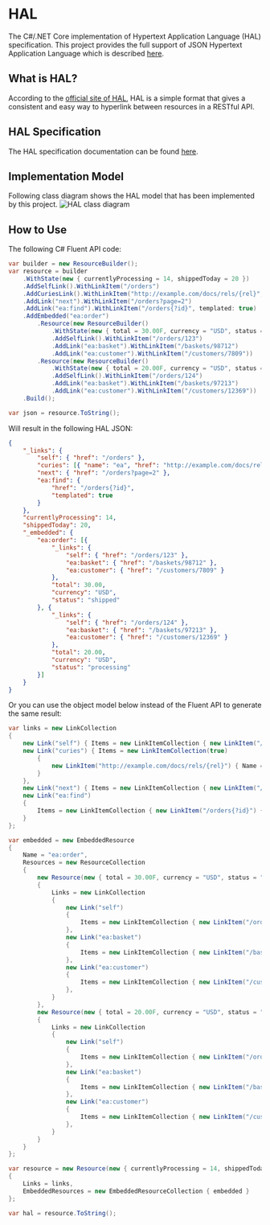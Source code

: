 # HAL
The C#/.NET Core implementation of Hypertext Application Language (HAL) specification. This project provides the full support of JSON Hypertext Application Language which is described [here](https://tools.ietf.org/html/draft-kelly-json-hal-08).

## What is HAL?
According to the [official site of HAL](http://stateless.co/hal_specification.html), HAL is a simple format that gives a consistent and easy way to hyperlink between resources in a RESTful API.

## HAL Specification
The HAL specification documentation can be found [here](https://tools.ietf.org/html/draft-kelly-json-hal-08).

## Implementation Model
Following class diagram shows the HAL model that has been implemented by this project.
![HAL class diagram](https://raw.githubusercontent.com/daxnet/hal/master/docs/HalClassDiagram.png)

## How to Use
The following C# Fluent API code:
```cs
var builder = new ResourceBuilder();
var resource = builder
    .WithState(new { currentlyProcessing = 14, shippedToday = 20 })
    .AddSelfLink().WithLinkItem("/orders")
    .AddCuriesLink().WithLinkItem("http://example.com/docs/rels/{rel}", "ea", true)
    .AddLink("next").WithLinkItem("/orders?page=2")
    .AddLink("ea:find").WithLinkItem("/orders{?id}", templated: true)
    .AddEmbedded("ea:order")
        .Resource(new ResourceBuilder()
            .WithState(new { total = 30.00F, currency = "USD", status = "shipped" })
            .AddSelfLink().WithLinkItem("/orders/123")
            .AddLink("ea:basket").WithLinkItem("/baskets/98712")
            .AddLink("ea:customer").WithLinkItem("/customers/7809"))
        .Resource(new ResourceBuilder()
            .WithState(new { total = 20.00F, currency = "USD", status = "processing" })
            .AddSelfLink().WithLinkItem("/orders/124")
            .AddLink("ea:basket").WithLinkItem("/baskets/97213")
            .AddLink("ea:customer").WithLinkItem("/customers/12369"))
    .Build();

var json = resource.ToString();

```

Will result in the following HAL JSON:
```json
{
    "_links": {
        "self": { "href": "/orders" },
        "curies": [{ "name": "ea", "href": "http://example.com/docs/rels/{rel}", "templated": true }],
        "next": { "href": "/orders?page=2" },
        "ea:find": {
            "href": "/orders{?id}",
            "templated": true
        }
    },
    "currentlyProcessing": 14,
    "shippedToday": 20,
    "_embedded": {
        "ea:order": [{
            "_links": {
                "self": { "href": "/orders/123" },
                "ea:basket": { "href": "/baskets/98712" },
                "ea:customer": { "href": "/customers/7809" }
            },
            "total": 30.00,
            "currency": "USD",
            "status": "shipped"
        }, {
            "_links": {
                "self": { "href": "/orders/124" },
                "ea:basket": { "href": "/baskets/97213" },
                "ea:customer": { "href": "/customers/12369" }
            },
            "total": 20.00,
            "currency": "USD",
            "status": "processing"
        }]
    }
}

```

Or you can use the object model below instead of the Fluent API to generate the same result:
```cs
var links = new LinkCollection
{
    new Link("self") { Items = new LinkItemCollection { new LinkItem("/orders") } },
    new Link("curies") { Items = new LinkItemCollection(true)
        {
            new LinkItem("http://example.com/docs/rels/{rel}") { Name = "ea", Templated = true }
        }
    },
    new Link("next") { Items = new LinkItemCollection { new LinkItem("/orders?page=2") } },
    new Link("ea:find")
    {
        Items = new LinkItemCollection { new LinkItem("/orders{?id}") { Templated = true } }
    }
};

var embedded = new EmbeddedResource
{
    Name = "ea:order",
    Resources = new ResourceCollection
    {
        new Resource(new { total = 30.00F, currency = "USD", status = "shipped" })
        {
            Links = new LinkCollection
            {
                new Link("self")
                {
                    Items = new LinkItemCollection { new LinkItem("/orders/123") }
                },
                new Link("ea:basket")
                {
                    Items = new LinkItemCollection { new LinkItem("/baskets/98712") }
                },
                new Link("ea:customer")
                {
                    Items = new LinkItemCollection { new LinkItem("/customers/7809") }
                },
            }
        },
        new Resource(new { total = 20.00F, currency = "USD", status = "processing" })
        {
            Links = new LinkCollection
            {
                new Link("self")
                {
                    Items = new LinkItemCollection { new LinkItem("/orders/124") }
                },
                new Link("ea:basket")
                {
                    Items = new LinkItemCollection { new LinkItem("/baskets/97213") }
                },
                new Link("ea:customer")
                {
                    Items = new LinkItemCollection { new LinkItem("/customers/12369") }
                },
            }
        }
    }
};

var resource = new Resource(new { currentlyProcessing = 14, shippedToday = 20 })
{
    Links = links,
    EmbeddedResources = new EmbeddedResourceCollection { embedded }
};

var hal = resource.ToString();
```
